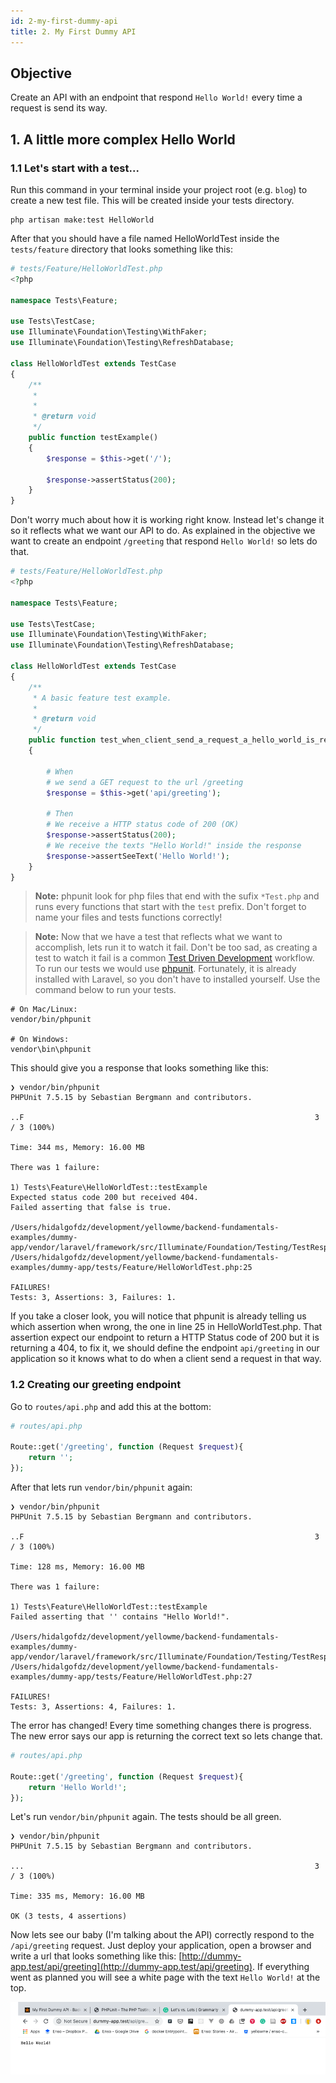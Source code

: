 ```yaml
---
id: 2-my-first-dummy-api
title: 2. My First Dummy API
---
```


## Objective

Create an API with an endpoint that respond `Hello World!` every time a request is send its way. 

## 1. A little more complex Hello World

### 1.1 Let's start with a test...

Run this command in your terminal inside your project root (e.g. `blog`) to create a new test file. This will be created inside your tests directory.

``` shell
php artisan make:test HelloWorld
```

After that you should have a file named HelloWorldTest inside the `tests/feature` directory that looks something like this:

```php
# tests/Feature/HelloWorldTest.php
<?php

namespace Tests\Feature;

use Tests\TestCase;
use Illuminate\Foundation\Testing\WithFaker;
use Illuminate\Foundation\Testing\RefreshDatabase;

class HelloWorldTest extends TestCase
{
    /**
     * 
     *
     * @return void
     */
    public function testExample()
    {
        $response = $this->get('/');

        $response->assertStatus(200);
    }
}

```

Don't worry much about how it is working right know. Instead let's change it so it reflects what we want our API to do. As explained in the objective we want to create an endpoint `/greeting` that respond `Hello World!` so lets do that. 

```php
# tests/Feature/HelloWorldTest.php
<?php

namespace Tests\Feature;

use Tests\TestCase;
use Illuminate\Foundation\Testing\WithFaker;
use Illuminate\Foundation\Testing\RefreshDatabase;

class HelloWorldTest extends TestCase
{
    /**
     * A basic feature test example.
     *
     * @return void
     */
    public function test_when_client_send_a_request_a_hello_world_is_responded()
    {
        
        # When
        # we send a GET request to the url /greeting
        $response = $this->get('api/greeting');

        # Then
        # We receive a HTTP status code of 200 (OK)
        $response->assertStatus(200);
        # We receive the texts "Hello World!" inside the response
        $response->assertSeeText('Hello World!');
    }
}
```
> **Note:** phpunit look for php files that end with the sufix `*Test.php` and runs every functions that start with the `test` prefix. Don't forget to name your files and tests functions correctly!
 
 > **Note:** 
Now that we have a test that reflects what we want to accomplish, lets run it to watch it fail. Don't be too sad, as creating a test to watch it fail is a common [Test Driven Development](https://en.wikipedia.org/wiki/Test-driven_development) workflow. To run our tests we would use [phpunit](https://phpunit.de/). Fortunately, it is already installed with Laravel, so you don't have to installed yourself. Use the command below to run your tests.

```shell
# On Mac/Linux:
vendor/bin/phpunit

# On Windows:
vendor\bin\phpunit
``` 

This should give you a response that looks something like this: 

```shell
❯ vendor/bin/phpunit
PHPUnit 7.5.15 by Sebastian Bergmann and contributors.

..F                                                                 3 / 3 (100%)

Time: 344 ms, Memory: 16.00 MB

There was 1 failure:

1) Tests\Feature\HelloWorldTest::testExample
Expected status code 200 but received 404.
Failed asserting that false is true.

/Users/hidalgofdz/development/yellowme/backend-fundamentals-examples/dummy-app/vendor/laravel/framework/src/Illuminate/Foundation/Testing/TestResponse.php:151
/Users/hidalgofdz/development/yellowme/backend-fundamentals-examples/dummy-app/tests/Feature/HelloWorldTest.php:25

FAILURES!
Tests: 3, Assertions: 3, Failures: 1.

``` 

If you take a closer look, you will notice that phpunit is already telling us which assertion when wrong, the one in line 25 in HelloWorldTest.php. That assertion expect our endpoint to return a HTTP Status code of 200 but it is returning a 404, to fix it, we should define the endpoint `api/greeting` in our application so it knows what to do when a client send a request in that way.

### 1.2 Creating our greeting endpoint

Go to `routes/api.php` and add this at the bottom:

```php
# routes/api.php

Route::get('/greeting', function (Request $request){
    return '';
});
```

After that lets run `vendor/bin/phpunit` again:

```shell
❯ vendor/bin/phpunit     
PHPUnit 7.5.15 by Sebastian Bergmann and contributors.

..F                                                                 3 / 3 (100%)

Time: 128 ms, Memory: 16.00 MB

There was 1 failure:

1) Tests\Feature\HelloWorldTest::testExample
Failed asserting that '' contains "Hello World!".

/Users/hidalgofdz/development/yellowme/backend-fundamentals-examples/dummy-app/vendor/laravel/framework/src/Illuminate/Foundation/Testing/TestResponse.php:389
/Users/hidalgofdz/development/yellowme/backend-fundamentals-examples/dummy-app/tests/Feature/HelloWorldTest.php:27

FAILURES!
Tests: 3, Assertions: 4, Failures: 1.

```

The error has changed! Every time something changes there is progress. The new error says our app is returning the correct text so lets change that. 

```php
# routes/api.php

Route::get('/greeting', function (Request $request){
    return 'Hello World!';
});
```

Let's run `vendor/bin/phpunit` again. The tests should be all green.

```shell
❯ vendor/bin/phpunit
PHPUnit 7.5.15 by Sebastian Bergmann and contributors.

...                                                                 3 / 3 (100%)

Time: 335 ms, Memory: 16.00 MB

OK (3 tests, 4 assertions)
```  

Now lets see our baby (I'm talking about the API) correctly respond to the `/api/greeting` request. Just deploy your application, open a browser and write a url that looks something like this: [http://dummy-app.test/api/greeting](http://dummy-app.test/api/greeting). If everything went as planned you will see a white page with the text `Hello World!` at the top.

<img width="600" src="./assets/my-first-dummy-api/the-fruit-of-your-work.png" alt="greetings endpoint respond"/>
